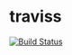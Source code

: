 # traviss
[![Build Status](https://travis-ci.com/denisluciano30/traviss.svg?branch=master)](https://travis-ci.com/denisluciano30/traviss)
